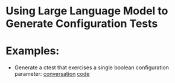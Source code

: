 # Using Large Language Model to Generate Configuration Tests

# Examples:
- Generate a ctest that exercises a single boolean configuration parameter: [conversation](https://github.com/shuaiwang516/llm4ctest/blob/main/shuai/llm-conversation/TestSecurityUtil.pdf) [code](https://github.com/shuaiwang516/llm4ctest/blob/main/shuai/test-code/TestSecurityUtil.java)
